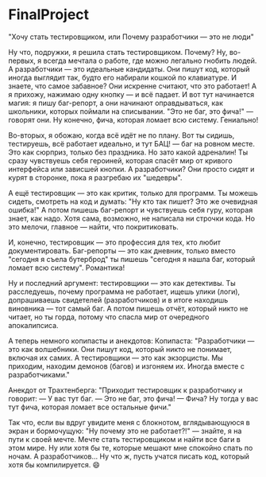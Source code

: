 # FinalProject
"Хочу стать тестировщиком, или Почему разработчики — это не люди"

Ну что, подружки, я решила стать тестировщиком. Почему? Ну, во-первых, я всегда мечтала о работе, где можно легально гнобить людей. А разработчики — это идеальные кандидаты. Они пишут код, который иногда выглядит так, будто его набирали кошкой по клавиатуре. И знаете, что самое забавное? Они искренне считают, что это работает! А я прихожу, нажимаю одну кнопку — и всё падает. И вот тут начинается магия: я пишу баг-репорт, а они начинают оправдываться, как школьники, которых поймали на списывании. "Это не баг, это фича!" — говорят они. Ну конечно, фича, которая ломает всю систему. Гениально!

Во-вторых, я обожаю, когда всё идёт не по плану. Вот ты сидишь, тестируешь, всё работает идеально, и тут БАЦ! — баг на ровном месте. Это как сюрприз, только без праздника. Но зато какой адреналин! Ты сразу чувствуешь себя героиней, которая спасёт мир от кривого интерфейса или зависшей кнопки. А разработчики? Они просто сидят и курят в сторонке, пока я разгребаю их "шедевры".

А ещё тестировщик — это как критик, только для программ. Ты можешь сидеть, смотреть на код и думать: "Ну кто так пишет? Это же очевидная ошибка!" А потом пишешь баг-репорт и чувствуешь себя гуру, которая знает, как надо. Хотя сама, возможно, не написала ни строчки кода. Но это мелочи, главное — найти, что покритиковать.

И, конечно, тестировщик — это профессия для тех, кто любит документировать. Баг-репорты — это как дневник, только вместо "сегодня я съела бутерброд" ты пишешь "сегодня я нашла баг, который ломает всю систему". Романтика!

Ну и последний аргумент: тестировщики — это как детективы. Ты расследуешь, почему программа не работает, ищешь улики (логи), допрашиваешь свидетелей (разработчиков) и в итоге находишь виновника — тот самый баг. А потом пишешь отчёт, который никто не читает, но ты горда, потому что спасла мир от очередного апокалипсиса.

А теперь немного копипасты и анекдотов:
Копипаста:
"Разработчики — это как волшебники. Они пишут код, который никто не понимает, включая их самих. А тестировщики — это как экзорцисты. Мы приходим, находим демонов (багов) и изгоняем их. Иногда вместе с разработчиками."

Анекдот от Трахтенберга:
"Приходит тестировщик к разработчику и говорит:
— У вас тут баг.
— Это не баг, это фича!
— Фича? Ну тогда у вас тут фича, которая ломает все остальные фичи."

Так что, если вы вдруг увидите меня с блокнотом, вглядывающуюся в экран и бормочущую: "Ну почему это не работает?!" — знайте, я на пути к своей мечте. Мечте стать тестировщиком и найти все баги в этом мире. Ну или хотя бы те, которые мешают мне спокойно спать по ночам. А разработчиков... Ну что ж, пусть учатся писать код, который хотя бы компилируется. 😄

